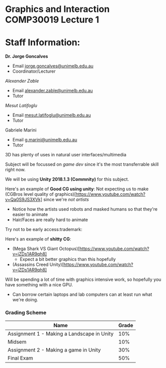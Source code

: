 Graphics and Interaction COMP30019 Lecture 1
============================================

# Staff Information:

**Dr. Jorge Goncalves**
- Email jorge.goncalves@unimelb.edu.au
- Coordinator/Lecturer

*Alexander Zable*
- Email alexander.zable@unimelb.edu.au
- Tutor

*Mesut Latifoglu*
- Email mesut.latifoglu@unimelb.edu.au
- Tutor

Gabriele Marini
- Email g.marini@unimelb.edu.au
- Tutor

3D has plenty of uses in natural user interfaces/multimedia

Subject will be focussed on _game dev_ since it's the most transferrable skill right now.

We will be using **Unity 2018.1.3 (Commnity)** for this subject.

Here's an example of **Good CG using unity**:
Not expecting us to make (CGBros level quality of graphics)[https://www.youtube.com/watch?v=Qa0S9JS3XVk] since we're _not artists_
- Notice how the artists used robots and masked humans so that they're easier to animate
- Hair/Faces are really hard to animate

Try not to be early access:trademark:

Here's an example of **shitty CG**:
- (Mega Shark VS Giant Octopus)[https://www.youtube.com/watch?v=jZDs1AR9qh8]
	- Expect a bit better graphics than this hopefully
- (Assassins Creed Unity)[https://www.youtube.com/watch?v=jZDs1AR9qh8]

Will be spending a lot of time with graphics intensive work, so hopefully you have something with a nice GPU.
- Can borrow certain laptops and lab computers can at least run what we're doing.

### Grading Scheme
Name|Grade
---|---
Assignment 1 - Making a Landscape in Unity|10%
Midsem|10%
Assignment 2 - Making a game in Unity|30%
Final Exam|50%